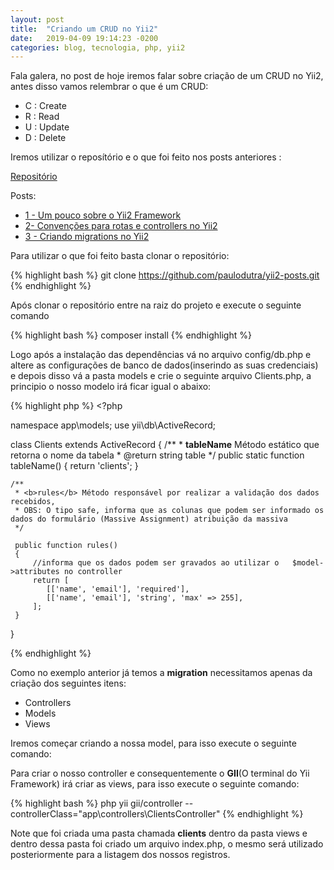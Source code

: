 ```yaml
---
layout: post
title:  "Criando um CRUD no Yii2"
date:   2019-04-09 19:14:23 -0200
categories: blog, tecnologia, php, yii2
---
```




Fala galera, no post de hoje iremos falar sobre criação de um CRUD no Yii2, antes disso vamos relembrar o que é um CRUD:

- C : Create
- R : Read
- U : Update
- D : Delete

Iremos utilizar o reposítório e o que foi feito nos posts anteriores : 

<a href="https://github.com/paulodutra/yii2-posts" target="__blank">Repositório</a>

Posts: 

- <a href="http://paulodutrainfo.com.br/um-pouco-sobre-yii2-framework" target="__blank">1 - Um pouco sobre o Yii2 Framework</a>
- <a href="http://paulodutrainfo.com.br/convencoes-para-rotas-e-controllers-no-yii2" target="__blank">2- Convenções para rotas e controllers no Yii2</a>
- <a href="http://paulodutrainfo.com.br/criando-migrations-no-yii2" target="__blank">3 - Criando migrations no Yii2</a>

Para utilizar o que foi feito basta clonar o repositório:

{% highlight bash %}
    git clone https://github.com/paulodutra/yii2-posts.git
{% endhighlight %}

Após clonar o repositório entre na raiz do projeto e execute o seguinte comando 

{% highlight bash %}
    composer install 
{% endhighlight %}

Logo após a instalação das dependências vá no arquivo config/db.php e altere as configurações de banco de dados(inserindo as suas credenciais) e depois disso vá a pasta models e crie o seguinte arquivo Clients.php, a principio o nosso modelo irá ficar igual o abaixo:

{% highlight php %}
    <?php

namespace app\models;
use  yii\db\ActiveRecord;

class Clients extends ActiveRecord
{
     /**
     * <b>tableName</b> Método estático que retorna o nome da tabela
     * @return string table
     */
    public static function tableName()
    {
        return 'clients';
    } 

    /**
     * <b>rules</b> Método responsável por realizar a validação dos dados recebidos, 
     * OBS: O tipo safe, informa que as colunas que podem ser informado os dados do formulário (Massive Assignment) atribuição da massiva
     */

     public function rules()
     {
         //informa que os dados podem ser gravados ao utilizar o   $model->attributes no controller
         return [
            [['name', 'email'], 'required'],
            [['name', 'email'], 'string', 'max' => 255], 
         ];
     }
}

{% endhighlight %}


Como no exemplo anterior já temos a **migration** necessitamos apenas da criação dos seguintes itens:

- Controllers
- Models
- Views 

Iremos começar criando a nossa model, para isso execute o seguinte comando: 


Para criar o nosso controller e consequentemente o **GII**(O terminal do Yii Framework) irá criar as views, para isso execute o seguinte comando:

{% highlight bash %}
   php yii gii/controller --controllerClass="app\controllers\ClientsController" 
{% endhighlight %}

Note que foi criada uma pasta chamada **clients** dentro da pasta views e dentro dessa pasta foi criado um arquivo index.php, o mesmo será utilizado posteriormente para a listagem dos nossos registros.